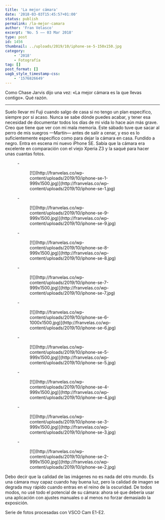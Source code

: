 ```yaml
---
title: 'La mejor cámara'
date: '2018-03-03T15:45:57+01:00'
status: publish
permalink: /la-mejor-camara
author: 'Fran Velasco'
excerpt: 'No. 5 —— 03 Mar 2018'
type: post
id: 1456
thumbnail: ../uploads/2019/10/iphone-se-5-150x150.jpg
category:
    - '2018'
    - Fotografía
tag: []
post_format: []
uagb_style_timestamp-css:
    - '1576826649'
---
```

Como Chase Jarvis dijo una vez: «La mejor cámara es la que llevas contigo». Qué razón.  

-----------------------------------------------------------------------------------------

Suelo llevar mi Fuji cuando salgo de casa si no tengo un plan específico, siempre por si acaso. Nunca se sabe dónde puedes acabar, y tener esa necesidad de documentar todos los días de mi vida lo hace aún más grave. Creo que tiene que ver con mi mala memoria. Este sábado tuve que sacar al perro de mis suegros —Martín— antes de salir a cenar, y eso es lo suficientemente específico como para dejar la cámara en casa. Fundido a negro. Entra en escena mi nuevo iPhone SE. Sabía que la cámara era excelente en comparación con el viejo Xperia Z3 y la saqué para hacer unas cuantas fotos.

<figure class="wp-block-gallery alignwide columns-3 is-cropped mas-ancho">- <figure>[![](http://franvelas.co/wp-content/uploads/2019/10/iphone-se-1-999x1500.jpg)](http://franvelas.co/wp-content/uploads/2019/10/iphone-se-1.jpg)</figure>
- <figure>[![](http://franvelas.co/wp-content/uploads/2019/10/iphone-se-9-999x1500.jpg)](http://franvelas.co/wp-content/uploads/2019/10/iphone-se-9.jpg)</figure>
- <figure>[![](http://franvelas.co/wp-content/uploads/2019/10/iphone-se-8-999x1500.jpg)](http://franvelas.co/wp-content/uploads/2019/10/iphone-se-8.jpg)</figure>
- <figure>[![](http://franvelas.co/wp-content/uploads/2019/10/iphone-se-7-999x1500.jpg)](http://franvelas.co/wp-content/uploads/2019/10/iphone-se-7.jpg)</figure>
- <figure>[![](http://franvelas.co/wp-content/uploads/2019/10/iphone-se-6-1000x1500.jpg)](http://franvelas.co/wp-content/uploads/2019/10/iphone-se-6.jpg)</figure>
- <figure>[![](http://franvelas.co/wp-content/uploads/2019/10/iphone-se-5-999x1500.jpg)](http://franvelas.co/wp-content/uploads/2019/10/iphone-se-5.jpg)</figure>
- <figure>[![](http://franvelas.co/wp-content/uploads/2019/10/iphone-se-4-999x1500.jpg)](http://franvelas.co/wp-content/uploads/2019/10/iphone-se-4.jpg)</figure>
- <figure>[![](http://franvelas.co/wp-content/uploads/2019/10/iphone-se-3-999x1500.jpg)](http://franvelas.co/wp-content/uploads/2019/10/iphone-se-3.jpg)</figure>
- <figure>[![](http://franvelas.co/wp-content/uploads/2019/10/iphone-se-2-999x1500.jpg)](http://franvelas.co/wp-content/uploads/2019/10/iphone-se-2.jpg)</figure>

</figure>Debo decir que la calidad de las imágenes no es nada del otro mundo. Es una cámara muy capaz cuando hay buena luz, pero la calidad de imagen se degrada muy rápido cuando entras en el reino de la oscuridad. De todos modos, no usé todo el potencial de su cámara: ahora sé que debería usar una aplicación con ajustes manuales o al menos no forzar demasiado la exposición.

Serie de fotos procesadas con VSCO Cam E1-E2.